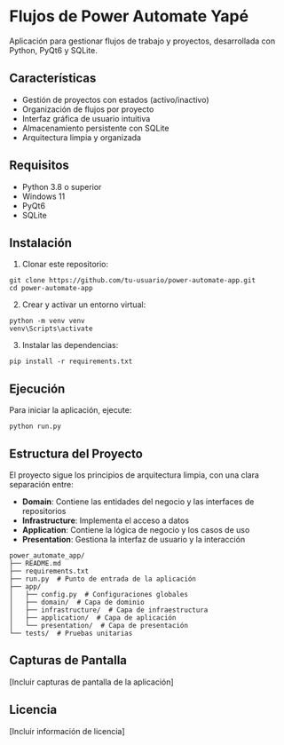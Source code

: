 # Flujos de Power Automate Yapé

Aplicación para gestionar flujos de trabajo y proyectos, desarrollada con Python, PyQt6 y SQLite.

## Características

- Gestión de proyectos con estados (activo/inactivo)
- Organización de flujos por proyecto
- Interfaz gráfica de usuario intuitiva
- Almacenamiento persistente con SQLite
- Arquitectura limpia y organizada

## Requisitos

- Python 3.8 o superior
- Windows 11
- PyQt6
- SQLite

## Instalación

1. Clonar este repositorio:
```
git clone https://github.com/tu-usuario/power-automate-app.git
cd power-automate-app
```

2. Crear y activar un entorno virtual:
```
python -m venv venv
venv\Scripts\activate
```

3. Instalar las dependencias:
```
pip install -r requirements.txt
```

## Ejecución

Para iniciar la aplicación, ejecute:
```
python run.py
```

## Estructura del Proyecto

El proyecto sigue los principios de arquitectura limpia, con una clara separación entre:

- **Domain**: Contiene las entidades del negocio y las interfaces de repositorios
- **Infrastructure**: Implementa el acceso a datos
- **Application**: Contiene la lógica de negocio y los casos de uso
- **Presentation**: Gestiona la interfaz de usuario y la interacción

```
power_automate_app/
├── README.md
├── requirements.txt
├── run.py  # Punto de entrada de la aplicación
├── app/
│   ├── config.py  # Configuraciones globales
│   ├── domain/  # Capa de dominio
│   ├── infrastructure/  # Capa de infraestructura
│   ├── application/  # Capa de aplicación
│   └── presentation/  # Capa de presentación
└── tests/  # Pruebas unitarias
```

## Capturas de Pantalla

[Incluir capturas de pantalla de la aplicación]

## Licencia

[Incluir información de licencia]